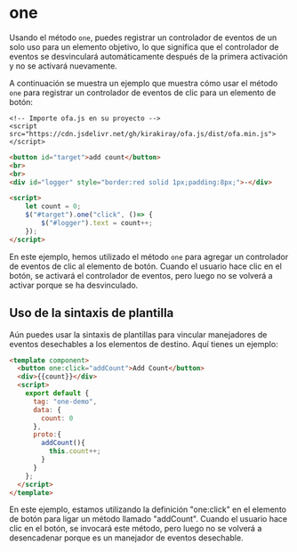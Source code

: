 # one

Usando el método `one`, puedes registrar un controlador de eventos de un solo uso para un elemento objetivo, lo que significa que el controlador de eventos se desvinculará automáticamente después de la primera activación y no se activará nuevamente.

A continuación se muestra un ejemplo que muestra cómo usar el método `one` para registrar un controlador de eventos de clic para un elemento de botón:

<html-viewer>

```
<!-- Importe ofa.js en su proyecto -->
<script src="https://cdn.jsdelivr.net/gh/kirakiray/ofa.js/dist/ofa.min.js"></script>
```

```html
<button id="target">add count</button>
<br>
<br>
<div id="logger" style="border:red solid 1px;padding:8px;">-</div>

<script>
    let count = 0;
    $("#target").one("click", ()=> {
        $("#logger").text = count++;
    });
</script>
```

</html-viewer>

En este ejemplo, hemos utilizado el método `one` para agregar un controlador de eventos de clic al elemento de botón. Cuando el usuario hace clic en el botón, se activará el controlador de eventos, pero luego no se volverá a activar porque se ha desvinculado.

## Uso de la sintaxis de plantilla

Aún puedes usar la sintaxis de plantillas para vincular manejadores de eventos desechables a los elementos de destino. Aquí tienes un ejemplo:

<comp-viewer comp-name="one-demo">

```html
<template component>
  <button one:click="addCount">Add Count</button>
  <div>{{count}}</div>
  <script>
    export default {
      tag: "one-demo",
      data: {
        count: 0
      },
      proto:{
        addCount(){
          this.count++;
        }
      }
    };
  </script>
</template>
```

</comp-viewer>

En este ejemplo, estamos utilizando la definición "one:click" en el elemento de botón para ligar un método llamado "addCount". Cuando el usuario hace clic en el botón, se invocará este método, pero luego no se volverá a desencadenar porque es un manejador de eventos desechable.
